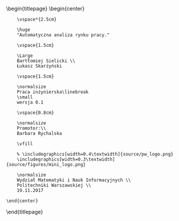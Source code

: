 \begin{titlepage}
    \begin{center}

        \vspace*{2.5cm}

        \huge
        "Automatyczna analiza rynku pracy."

        \vspace{1.5cm}

        \Large
        Bartłomiej Sielicki \\
        Łukasz Skarżyński

        \vspace{1.5cm}

        \normalsize
        Praca inżynierska\linebreak
        \small
        wersja 0.1

        \vspace{0.8cm}

        \normalsize
        Promotor:\\
        Barbara Rychalska

        \vfill

        % \includegraphics[width=0.4\textwidth]{source/pw_logo.png}
        \includegraphics[width=0.3\textwidth]{source/figures/mini_logo.png}

        \normalsize
        Wydział Matematyki i Nauk Informacyjnych \\
        Politechniki Warszawskiej \\
        19.11.2017

    \end{center}
\end{titlepage}


